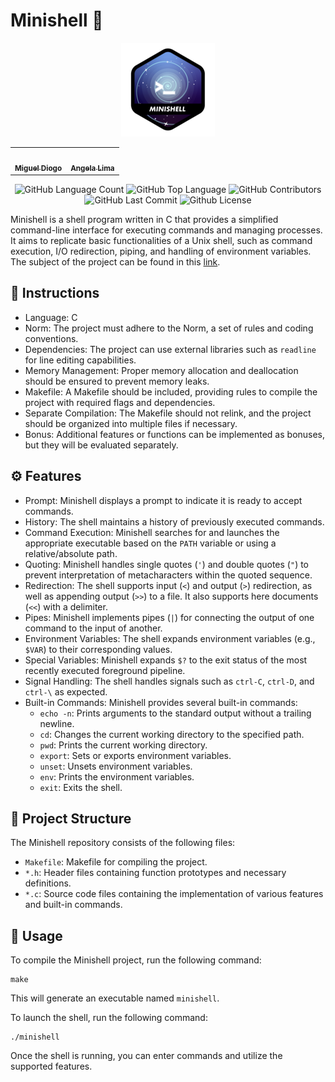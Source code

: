 # Minishell 🐚

<div align=center>
  
  ![badge](https://raw.githubusercontent.com/angelamcosta/angelamcosta/main/42_badges/minishelln.png)

  <table>
  <tr>
    <td align="center"><a href="http://github.com/mgdiogo"><img src="https://avatars.githubusercontent.com/u/109535612?v=4?s=100" width="100px;" alt=""/><br /><sub><b>Miguel Diogo</b></sub></a><br /><a href="https://github.com/mgdiogo/" title="Miguel Diogo"></a></td>
    <td align="center"><a href="https://github.com/angelamcosta"><img src="https://avatars.githubusercontent.com/u/14792447?v=4?s=100" width="100px;" alt=""/><br /><sub><b>Angela Lima</b></sub></a><br /><a href="https://github.com/angelamcosta" title="Angela Lima"></a></td>
  </tr>
</table>
  
</div>

<div align=center>
  <img alt="GitHub Language Count" src="https://img.shields.io/github/languages/count/angelamcosta/minishell" /> <img alt="GitHub Top Language" src="https://img.shields.io/github/languages/top/angelamcosta/minishell" /> <img alt="GitHub Contributors" src="https://img.shields.io/github/contributors/angelamcosta/minishell" /> <img alt="GitHub Last Commit" src="https://img.shields.io/github/last-commit/angelamcosta/minishell" /> <img alt="Github License" src="https://img.shields.io/github/license/angelamcosta/minishell" />
</div>

Minishell is a shell program written in C that provides a simplified command-line interface for executing commands and managing processes. It aims to replicate basic functionalities of a Unix shell, such as command execution, I/O redirection, piping, and handling of environment variables. The subject of the project can be found in this [link](https://raw.githubusercontent.com/angelamcosta/minishell/main/en.subject.pdf).

## 📜 Instructions

- Language: C
- Norm: The project must adhere to the Norm, a set of rules and coding conventions.
- Dependencies: The project can use external libraries such as `readline` for line editing capabilities.
- Memory Management: Proper memory allocation and deallocation should be ensured to prevent memory leaks.
- Makefile: A Makefile should be included, providing rules to compile the project with required flags and dependencies.
- Separate Compilation: The Makefile should not relink, and the project should be organized into multiple files if necessary.
- Bonus: Additional features or functions can be implemented as bonuses, but they will be evaluated separately.

## ⚙️ Features

- Prompt: Minishell displays a prompt to indicate it is ready to accept commands.
- History: The shell maintains a history of previously executed commands.
- Command Execution: Minishell searches for and launches the appropriate executable based on the `PATH` variable or using a relative/absolute path.
- Quoting: Minishell handles single quotes (`'`) and double quotes (`"`) to prevent interpretation of metacharacters within the quoted sequence.
- Redirection: The shell supports input (`<`) and output (`>`) redirection, as well as appending output (`>>`) to a file. It also supports here documents (`<<`) with a delimiter.
- Pipes: Minishell implements pipes (`|`) for connecting the output of one command to the input of another.
- Environment Variables: The shell expands environment variables (e.g., `$VAR`) to their corresponding values.
- Special Variables: Minishell expands `$?` to the exit status of the most recently executed foreground pipeline.
- Signal Handling: The shell handles signals such as `ctrl-C`, `ctrl-D`, and `ctrl-\` as expected.
- Built-in Commands: Minishell provides several built-in commands:
  - `echo -n`: Prints arguments to the standard output without a trailing newline.
  - `cd`: Changes the current working directory to the specified path.
  - `pwd`: Prints the current working directory.
  - `export`: Sets or exports environment variables.
  - `unset`: Unsets environment variables.
  - `env`: Prints the environment variables.
  - `exit`: Exits the shell.

## 📂 Project Structure

The Minishell repository consists of the following files:

- `Makefile`: Makefile for compiling the project.
- `*.h`: Header files containing function prototypes and necessary definitions.
- `*.c`: Source code files containing the implementation of various features and built-in commands.

## 🚀 Usage

To compile the Minishell project, run the following command:

```
make
```

This will generate an executable named `minishell`.

To launch the shell, run the following command:

```
./minishell
```

Once the shell is running, you can enter commands and utilize the supported features.
